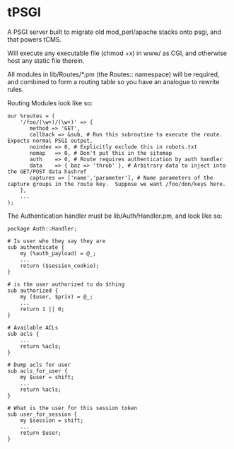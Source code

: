 # tPSGI

A PSGI server built to migrate old mod\_perl/apache stacks onto psgi, and that powers tCMS.

Will execute any executable file (chmod +x) in www/ as CGI, and otherwise host any static file therein.

All modules in lib/Routes/\*.pm (the Routes:: namespace) will be required, and combined to form a routing table so you have an analogue to rewrite rules.

Routing Modules look like so:
```
our %routes = (
    '/foo/(\w+)/(\w+)' => {
       method => 'GET',
       callback => &sub, # Run this subroutine to execute the route.  Expects normal PSGI output.
       noindex => 0, # Explicitly exclude this in robots.txt
       nomap   => 0, # Don't put this in the sitemap
       auth    => 0, # Route requires authentication by auth handler
       data    => { baz => 'throb' }, # Arbitrary data to inject into the GET/POST data hashref
       captures => ['name','parameter'], # Name parameters of the capture groups in the route key.  Suppose we want /foo/don/keys here.
    },
    ...
);
```

The Authentication handler must be lib/Auth/Handler.pm, and look like so:

```
package Auth::Handler;

# Is user who they say they are
sub authenticate {
    my (%auth_payload) = @_;
    ...
    return ($session_cookie);
}

# is the user authorized to do $thing
sub authorized {
    my ($user, $priv) = @_;
    ...
    return 1 || 0;
}

# Available ACLs
sub acls {
    ...
    return %acls;
}

# Dump acls for user
sub acls_for_user {
    my $user = shift;
    ...
    return %acls;
}

# What is the user for this session token
sub user_for_session {
    my $session = shift;
    ...
    return $user;
}
```
